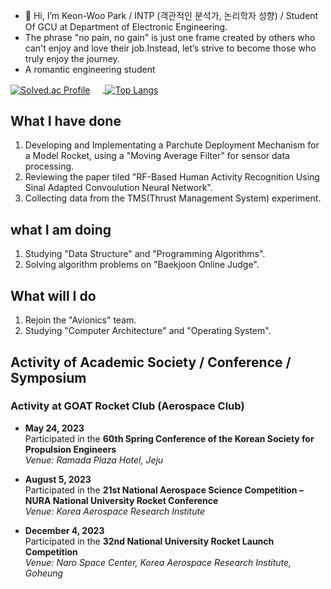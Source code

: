 
- 👋 Hi, I’m Keon-Woo Park / INTP (객관적인 분석가, 논리학자 성향) / Student Of GCU at Department of Electronic Engineering.
- The phrase "no pain, no gain" is just one frame created by others who can't enjoy and love their job.Instead, let’s strive to become those who truly enjoy the journey.
- A romantic engineering student

<a href="https://solved.ac/hiccupkw/">
  <img src="http://mazassumnida.wtf/api/v2/generate_badge?boj=hiccupkw" alt="Solved.ac Profile" style="vertical-align:middle; margin-right: 20px;"/>
</a>
<a href="https://github.com/anuraghazra/github-readme-stats">
  <img src="https://github-readme-stats.vercel.app/api/top-langs/?username=chaos1231107&show_icons=true&theme=blue-green" alt="Top Langs" style="vertical-align:middle;"/>
</a>

## What I have done
1. Developing and Implementating a Parchute Deployment Mechanism for a Model Rocket, using a "Moving Average Filter" for sensor data processing.
2. Reviewing the paper tiled "RF-Based Human Activity Recognition Using Sinal Adapted Convoulution Neural Network".
3. Collecting data from the TMS(Thrust Management System) experiment.

## what I am doing
1. Studying "Data Structure" and "Programming Algorithms".
2. Solving algorithm problems on "Baekjoon Online Judge".

## What will I do
1. Rejoin the "Avionics" team.
2. Studying "Computer Architecture" and "Operating System".


## Activity of Academic Society / Conference / Symposium

### Activity at GOAT Rocket Club (Aerospace Club)
- **May 24, 2023**  
  Participated in the **60th Spring Conference of the Korean Society for Propulsion Engineers**  
  _Venue: Ramada Plaza Hotel, Jeju_

- **August 5, 2023**  
  Participated in the **21st National Aerospace Science Competition – NURA National University Rocket Conference**  
  _Venue: Korea Aerospace Research Institute_

- **December 4, 2023**  
  Participated in the **32nd National University Rocket Launch Competition**  
  _Venue: Naro Space Center, Korea Aerospace Research Institute, Goheung_







